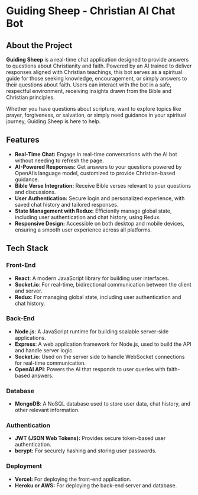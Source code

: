 # Guiding Sheep - Christian AI Chat Bot

## About the Project

**Guiding Sheep** is a real-time chat application designed to provide answers to questions about Christianity and faith. Powered by an AI trained to deliver responses aligned with Christian teachings, this bot serves as a spiritual guide for those seeking knowledge, encouragement, or simply answers to their questions about faith. Users can interact with the bot in a safe, respectful environment, receiving insights drawn from the Bible and Christian principles.

Whether you have questions about scripture, want to explore topics like prayer, forgiveness, or salvation, or simply need guidance in your spiritual journey, Guiding Sheep is here to help.

## Features

- **Real-Time Chat:** Engage in real-time conversations with the AI bot without needing to refresh the page.
- **AI-Powered Responses:** Get answers to your questions powered by OpenAI’s language model, customized to provide Christian-based guidance.
- **Bible Verse Integration:** Receive Bible verses relevant to your questions and discussions.
- **User Authentication:** Secure login and personalized experience, with saved chat history and tailored responses.
- **State Management with Redux:** Efficiently manage global state, including user authentication and chat history, using Redux.
- **Responsive Design:** Accessible on both desktop and mobile devices, ensuring a smooth user experience across all platforms.

## Tech Stack

### Front-End
- **React**: A modern JavaScript library for building user interfaces.
- **Socket.io**: For real-time, bidirectional communication between the client and server.
- **Redux**: For managing global state, including user authentication and chat history.

### Back-End
- **Node.js**: A JavaScript runtime for building scalable server-side applications.
- **Express**: A web application framework for Node.js, used to build the API and handle server logic.
- **Socket.io**: Used on the server side to handle WebSocket connections for real-time communication.
- **OpenAI API**: Powers the AI that responds to user queries with faith-based answers.

### Database
- **MongoDB**: A NoSQL database used to store user data, chat history, and other relevant information.

### Authentication
- **JWT (JSON Web Tokens):** Provides secure token-based user authentication.
- **bcrypt:** For securely hashing and storing user passwords.

### Deployment
- **Vercel:** For deploying the front-end application.
- **Heroku or AWS:** For deploying the back-end server and database.

